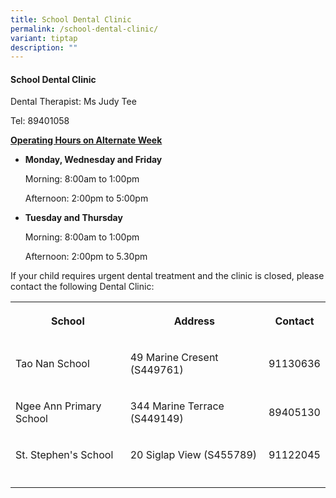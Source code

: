 ```yaml
---
title: School Dental Clinic
permalink: /school-dental-clinic/
variant: tiptap
description: ""
---
```

<h4>School Dental Clinic</h4>
<p>Dental Therapist: Ms Judy Tee</p>
<p>Tel: 89401058</p>
<p><strong><u>Operating Hours on Alternate Week</u></strong>
</p>
<ul data-tight="true" class="tight">
<li>
<p><strong>Monday, Wednesday and Friday</strong>
</p>
<p>Morning: 8:00am to 1:00pm</p>
<p>Afternoon: 2:00pm to 5:00pm</p>
<p></p>
</li>
<li>
<p><strong>Tuesday and Thursday</strong>
</p>
<p>Morning: 8:00am to 1:00pm</p>
<p>Afternoon: 2:00pm to 5.30pm</p>
</li>
</ul>
<p>If your child requires urgent dental treatment and the clinic is closed,
please contact the following Dental Clinic:</p>
<p></p>
<table>
<tbody>
<tr>
<th rowspan="1" colspan="1">
<p>School</p>
</th>
<th rowspan="1" colspan="1">
<p>Address</p>
</th>
<th rowspan="1" colspan="1">
<p>Contact</p>
</th>
</tr>
<tr>
<td rowspan="1" colspan="1">
<p>Tao Nan School</p>
</td>
<td rowspan="1" colspan="1">
<p>49 Marine Cresent (S449761)</p>
</td>
<td rowspan="1" colspan="1">
<p>91130636</p>
</td>
</tr>
<tr>
<td rowspan="1" colspan="1">
<p>Ngee Ann Primary School</p>
</td>
<td rowspan="1" colspan="1">
<p>344 Marine Terrace (S449149)</p>
</td>
<td rowspan="1" colspan="1">
<p>89405130</p>
</td>
</tr>
<tr>
<td rowspan="1" colspan="1">
<p>St. Stephen's School</p>
</td>
<td rowspan="1" colspan="1">
<p>20 Siglap View (S455789)</p>
</td>
<td rowspan="1" colspan="1">
<p>91122045</p>
</td>
</tr>
<tr>
<td rowspan="1" colspan="1">
<p></p>
</td>
<td rowspan="1" colspan="1">
<p></p>
</td>
<td rowspan="1" colspan="1">
<p></p>
</td>
</tr>
</tbody>
</table>
<p></p>
<p></p>
<p></p>
